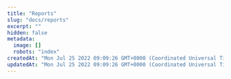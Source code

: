 ```yaml
---
title: "Reports"
slug: "docs/reports"
excerpt: ""
hidden: false
metadata: 
  image: []
  robots: "index"
createdAt: "Mon Jul 25 2022 09:09:26 GMT+0000 (Coordinated Universal Time)"
updatedAt: "Mon Jul 25 2022 09:09:26 GMT+0000 (Coordinated Universal Time)"
---
```

